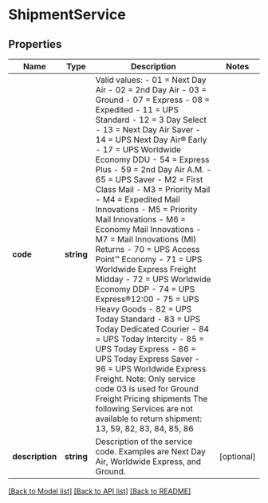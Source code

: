 # ShipmentService

## Properties
Name | Type | Description | Notes
------------ | ------------- | ------------- | -------------
**code** | **string** | Valid values: - 01 &#x3D; Next Day Air - 02 &#x3D; 2nd Day Air - 03 &#x3D; Ground - 07 &#x3D; Express - 08 &#x3D; Expedited - 11 &#x3D; UPS Standard - 12 &#x3D; 3 Day Select - 13 &#x3D; Next Day Air Saver - 14 &#x3D; UPS Next Day Air® Early - 17 &#x3D; UPS Worldwide Economy DDU - 54 &#x3D; Express Plus - 59 &#x3D; 2nd Day Air A.M. - 65 &#x3D; UPS Saver - M2 &#x3D; First Class Mail - M3 &#x3D; Priority Mail - M4 &#x3D; Expedited MaiI Innovations - M5 &#x3D; Priority Mail Innovations - M6 &#x3D; Economy Mail Innovations - M7 &#x3D; MaiI Innovations (MI) Returns - 70 &#x3D; UPS Access Point™ Economy - 71 &#x3D; UPS Worldwide Express Freight Midday - 72 &#x3D; UPS Worldwide Economy DDP - 74 &#x3D; UPS Express®12:00 - 75 &#x3D; UPS Heavy Goods - 82 &#x3D; UPS Today Standard - 83 &#x3D; UPS Today Dedicated Courier - 84 &#x3D; UPS Today Intercity - 85 &#x3D; UPS Today Express - 86 &#x3D; UPS Today Express Saver - 96 &#x3D; UPS Worldwide Express Freight.  Note: Only service code 03 is used for Ground Freight Pricing shipments  The following Services are not available to return shipment: 13, 59, 82, 83, 84, 85, 86 | 
**description** | **string** | Description of the service code. Examples are Next Day Air, Worldwide Express, and Ground. | [optional] 

[[Back to Model list]](../../README.md#documentation-for-models) [[Back to API list]](../../README.md#documentation-for-api-endpoints) [[Back to README]](../../README.md)

